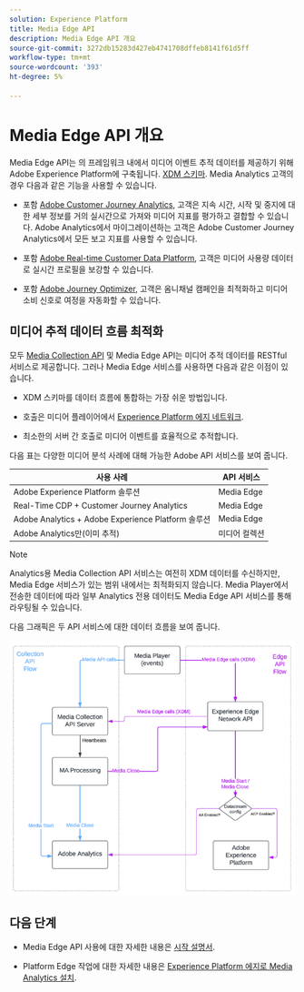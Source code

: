 ```yaml
---
solution: Experience Platform
title: Media Edge API
description: Media Edge API 개요
source-git-commit: 3272db15283d427eb4741708dffeb8141f61d5ff
workflow-type: tm+mt
source-wordcount: '393'
ht-degree: 5%

---
```



# Media Edge API 개요

Media Edge API는 의 프레임워크 내에서 미디어 이벤트 추적 데이터를 제공하기 위해 Adobe Experience Platform에 구축됩니다. [XDM 스키마](https://experienceleague.adobe.com/docs/experience-platform/xdm/home.html?lang=en#:~:text=Experience%20Data%20Model%20(XDM)%2C,the%20power%20of%20digital%20experiences). Media Analytics 고객의 경우 다음과 같은 기능을 사용할 수 있습니다.

* 포함 [Adobe Customer Journey Analytics](https://experienceleague.adobe.com/docs/analytics-platform/using/cja-overview/cja-overview.html?lang=ko), 고객은 지속 시간, 시작 및 중지에 대한 세부 정보를 거의 실시간으로 가져와 미디어 지표를 평가하고 결합할 수 있습니다. Adobe Analytics에서 마이그레이션하는 고객은 Adobe Customer Journey Analytics에서 모든 보고 지표를 사용할 수 있습니다.

* 포함 [Adobe Real-time Customer Data Platform](https://experienceleague.adobe.com/docs/experience-platform/rtcdp/overview.html?lang=ko-KR), 고객은 미디어 사용량 데이터로 실시간 프로필을 보강할 수 있습니다.

* 포함 [Adobe Journey Optimizer](https://experienceleague.adobe.com/docs/journey-optimizer/using/get-started/get-started.html?lang=en), 고객은 옴니채널 캠페인을 최적화하고 미디어 소비 신호로 여정을 자동화할 수 있습니다.


## 미디어 추적 데이터 흐름 최적화

모두 [Media Collection API](https://experienceleague.adobe.com/docs/media-analytics/using/implementation/streaming-media-apis/mc-api-overview.html?lang=en&amp;media-tracking-data-flows) 및 Media Edge API는 미디어 추적 데이터를 RESTful 서비스로 제공합니다. 그러나 Media Edge 서비스를 사용하면 다음과 같은 이점이 있습니다.

* XDM 스키마를 데이터 흐름에 통합하는 가장 쉬운 방법입니다.

* 호출은 미디어 플레이어에서 [Experience Platform 에지 네트워크](https://experienceleague.adobe.com/docs/experience-platform/edge-network-server-api/overview.html?lang=en).

* 최소한의 서버 간 호출로 미디어 이벤트를 효율적으로 추적합니다.

다음 표는 다양한 미디어 분석 사례에 대해 가능한 Adobe API 서비스를 보여 줍니다.

| 사용 사례 | API 서비스 |
| -------- | ----------- |
| Adobe Experience Platform 솔루션 | Media Edge |
| Real-Time CDP + Customer Journey Analytics | Media Edge |
| Adobe Analytics + Adobe Experience Platform 솔루션 | Media Edge |
| Adobe Analytics만(이미 추적) | 미디어 컬렉션 |

>[!NOTE]
>
> Analytics용 Media Collection API 서비스는 여전히 XDM 데이터를 수신하지만, Media Edge 서비스가 있는 범위 내에서는 최적화되지 않습니다. Media Player에서 전송한 데이터에 따라 일부 Analytics 전용 데이터도 Media Edge API 서비스를 통해 라우팅될 수 있습니다.

다음 그래픽은 두 API 서비스에 대한 데이터 흐름을 보여 줍니다.

![Media analytics 데이터 흐름](../assets/edge-api-dataflow.png)

## 다음 단계

* Media Edge API 사용에 대한 자세한 내용은 [시작 설명서](getting-started.md).

* Platform Edge 작업에 대한 자세한 내용은 [Experience Platform 에지로 Media Analytics 설치](https://experienceleague.adobe.com/docs/media-analytics/using/implementation/implementation-edge.html?lang=en).




